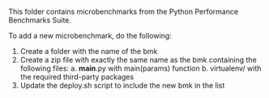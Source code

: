 This folder contains microbenchmarks from the Python Performance Benchmarks Suite.

To add a new microbenchmark, do the following:
1. Create a folder with the name of the bmk
2. Create a zip file with exactly the same name as the bmk containing the following files:
	a. __main__.py with main(params) function
	b. virtualenv/ with the required third-party packages
3. Update the deploy.sh script to include the new bmk in the list
